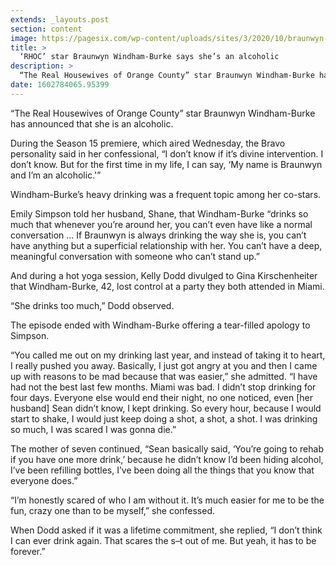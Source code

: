 ```yaml
--- 
extends: _layouts.post 
section: content 
image: https://pagesix.com/wp-content/uploads/sites/3/2020/10/braunwyn-rhoc.jpg?quality=90&strip=all&w=1200 
title: > 
  ‘RHOC’ star Braunwyn Windham-Burke says she’s an alcoholic 
description: > 
  “The Real Housewives of Orange County” star Braunwyn Windham-Burke has announced that she is an alcoholic.During the Season 15 premiere, which aired Wednesday, the Bravo personality said in her confessional, “I don’t know if it’s divine intervention.I don’t know.But for the first time in my life, I can say, ‘My name is Braunwyn and I’m an alcoholic.So every hour, because I would start to shake, I would just keep doing a shot, a shot, a shot. 
date: 1602784065.95399 
--- 
```

“The Real Housewives of Orange County” star Braunwyn Windham-Burke has announced that she is an alcoholic.

During the Season 15 premiere, which aired Wednesday, the Bravo personality said in her confessional, “I don’t know if it’s divine intervention. I don’t know. But for the first time in my life, I can say, ‘My name is Braunwyn and I’m an alcoholic.'”

Windham-Burke’s heavy drinking was a frequent topic among her co-stars.

Emily Simpson told her husband, Shane, that Windham-Burke “drinks so much that whenever you’re around her, you can’t even have like a normal conversation … If Braunwyn is always drinking the way she is, you can’t have anything but a superficial relationship with her. You can’t have a deep, meaningful conversation with someone who can’t stand up.”

And during a hot yoga session, Kelly Dodd divulged to Gina Kirschenheiter that Windham-Burke, 42, lost control at a party they both attended in Miami.

“She drinks too much,” Dodd observed.

The episode ended with Windham-Burke offering a tear-filled apology to Simpson.

“You called me out on my drinking last year, and instead of taking it to heart, I really pushed you away. Basically, I just got angry at you and then I came up with reasons to be mad because that was easier,” she admitted. “I have had not the best last few months. Miami was bad. I didn’t stop drinking for four days. Everyone else would end their night, no one noticed, even [her husband] Sean didn’t know, I kept drinking. So every hour, because I would start to shake, I would just keep doing a shot, a shot, a shot. I was drinking so much, I was scared I was gonna die.”

The mother of seven continued, “Sean basically said, ‘You’re going to rehab if you have one more drink,’ because he didn’t know I’d been hiding alcohol, I’ve been refilling bottles, I’ve been doing all the things that you know that everyone does.”

“I’m honestly scared of who I am without it. It’s much easier for me to be the fun, crazy one than to be myself,” she confessed.

When Dodd asked if it was a lifetime commitment, she replied, “I don’t think I can ever drink again. That scares the s–t out of me. But yeah, it has to be forever.”
